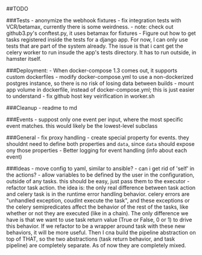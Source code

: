 ##TODO

###Tests
    - anonymize the webhook fixtures
    - fix integration tests with VCR/betamax, currently there is some weirdness.
        - note: check out github3.py's conftest.py, it uses betamax for fixtures
    - Figure out how to get tasks registered inside the tests for a django app.
    For now, I can only use tests that are part of the system already.
    The issue is that i cant get  the celery worker to run insude the
    app's tests directory.  It has to run outside, in hamster itself.
    
    
###Deployment:
    - When docker-compose 1.3 comes out, it supports custom dockerfiles
    - modify docker-compose.yml to use a non-dockerized postgres instance,
    so there is no risk of losing data between builds
    - mount app volume in dockerfile, instead of docker-compose.yml;
    this is just easier to understand
    - fix github host key veirification in worker.sh
    
    
###Cleanup
    - readme to md

###Events
    - suppost only one event per input, where the most specific event matches.
    this would likely be the lowest-level subclass
    
###General
    - fix proxy handling
    - create special property for events.  they shouldnt need to define both 
    properties and `data`, since `data` should expose ony those properties
    - Better logging for event handling (info about each event)
    

###Ideas
    - move config to yaml, similar to ansible?
    - can i get rid of 'self' in the actions?
    - allow variables to be defined by the user in the configuration,
    outside of any tasks. this should be easy, just pass them to the executor
    - refactor task action.  the idea is: the only real difference between task action
    and celery task is in the runtime error handling behavior.  celery errors are
    "unhandled exception, coudlnt execute the task", and these exceptions or the
    celery semipredicates affect the behavior of the rest of the tasks, like
    whether or not they are executed (like in a chain).  The only difference we have
    is that we want to use task return value (True or False, 0 or 1) to drive this
    behavior.  If we refactor to be a wrapper around task with these new behaviors,
    it will be more useful. Then I cna build the pipeline abstraction on top of THAT,
    so the two abstractions (task return behavior, and task pipeline) are completely
    separate. As of now they are completely mixed.
    